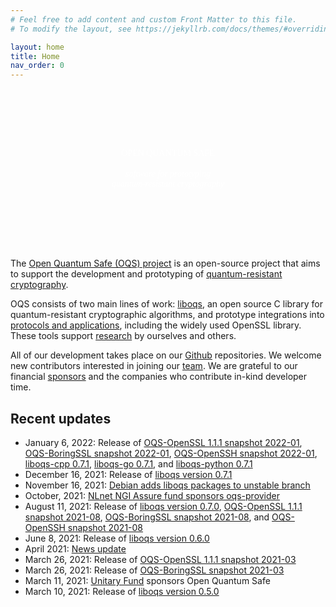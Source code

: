 ```yaml
---
# Feel free to add content and custom Front Matter to this file.
# To modify the layout, see https://jekyllrb.com/docs/themes/#overriding-theme-defaults

layout: home
title: Home
nav_order: 0
---
```


<div style="background-image: url('{{site.baseurl}}/img/header-bg.jpg'); background-size: cover; color: white; text-align: center; padding-top: 6rem; padding-bottom: 6rem;">
<div class="fs-10 fw-700" style="color: white; font-family: 'Montserrat'; text-transform: uppercase;">Open Quantum Safe</div>
<br />
<div class="fs-6" style="color: white; font-family: 'Droid Serif';"><i>software for prototyping <br> quantum-resistant cryptography</i></div>
</div>

The [Open Quantum Safe (OQS) project](about) is an open-source project that aims to support the development and prototyping of [quantum-resistant cryptography](post-quantum-crypto).

OQS consists of two main lines of work: [liboqs](liboqs), an open source C library for quantum-resistant cryptographic algorithms, and prototype integrations into [protocols and applications](applications), including the widely used OpenSSL library.  These tools support [research](research) by ourselves and others.

All of our development takes place on our [Github](https://github.com/open-quantum-safe) repositories.  We welcome new contributors interested in joining our [team](team).  We are grateful to our financial [sponsors](sponsors) and the companies who contribute in-kind developer time.

## Recent updates

- January 6, 2022: Release of [OQS-OpenSSL 1.1.1 snapshot 2022-01](https://github.com/open-quantum-safe/openssl/releases/tag/OQS-OpenSSL_1_1_1-stable-snapshot-2022-01), [OQS-BoringSSL snapshot 2022-01](https://github.com/open-quantum-safe/boringssl/releases/tag/OQS-BoringSSL-snapshot-2022-01), [OQS-OpenSSH snapshot 2022-01](https://github.com/open-quantum-safe/openssh/releases/tag/OQS-OpenSSH-snapshot-2022-01), [liboqs-cpp 0.7.1](https://github.com/open-quantum-safe/liboqs-cpp/releases/tag/0.7.1), [liboqs-go 0.7.1](https://github.com/open-quantum-safe/liboqs-go/releases/tag/0.7.1), and [liboqs-python 0.7.1](https://github.com/open-quantum-safe/liboqs-python/releases/tag/0.7.1)
- December 16, 2021: Release of [liboqs version 0.7.1](https://github.com/open-quantum-safe/liboqs/releases/tag/0.7.1)
- November 16, 2021: [Debian adds liboqs packages to unstable branch](https://tracker.debian.org/pkg/liboqs)
- October, 2021: [NLnet NGI Assure fund sponsors oqs-provider](https://nlnet.nl/project/oqsprovider/)
- August 11, 2021: Release of [liboqs version 0.7.0](https://github.com/open-quantum-safe/liboqs/releases/tag/0.7.0), [OQS-OpenSSL 1.1.1 snapshot 2021-08](https://github.com/open-quantum-safe/openssl/releases/tag/OQS-OpenSSL_1_1_1-stable-snapshot-2021-08), [OQS-BoringSSL snapshot 2021-08](https://github.com/open-quantum-safe/boringssl/releases/tag/OQS-BoringSSL-snapshot-2021-08), and [OQS-OpenSSH snapshot 2021-08](https://github.com/open-quantum-safe/openssh/releases/tag/OQS-OpenSSH-snapshot-2021-08)
- June 8, 2021: Release of [liboqs version 0.6.0](https://github.com/open-quantum-safe/liboqs/releases/tag/0.6.0)
- April 2021: [News update](news/update-april-2021)
- March 26, 2021: Release of [OQS-OpenSSL 1.1.1 snapshot 2021-03](https://github.com/open-quantum-safe/openssl/releases/tag/OQS-OpenSSL_1_1_1-stable-snapshot-2021-03)
- March 26, 2021: Release of [OQS-BoringSSL snapshot 2021-03](https://github.com/open-quantum-safe/boringssl/releases/tag/OQS-BoringSSL-snapshot-2021-03)
- March 11, 2021: [Unitary Fund](https://unitary.fund) sponsors Open Quantum Safe
- March 10, 2021: Release of [liboqs version 0.5.0](https://github.com/open-quantum-safe/liboqs/releases/tag/0.5.0)
